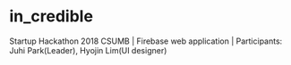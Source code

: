 # in_credible
Startup Hackathon 2018 CSUMB | Firebase web application | Participants: Juhi Park(Leader), Hyojin Lim(UI designer)
